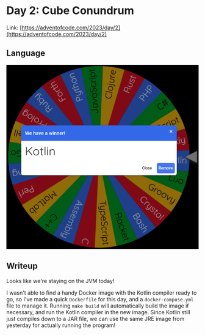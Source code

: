 # Day 2: Cube Conundrum

Link: [https://adventofcode.com/2023/day/2](https://adventofcode.com/2023/day/2)

## Language

![Kotlin](wheel.png)

## Writeup

Looks like we're staying on the JVM today!

I wasn't able to find a handy Docker image with the Kotlin compiler ready to go, so I've made a quick `Dockerfile` for
this day, and a `docker-compose.yml` file to manage it. Running `make build` will automatically build the image if
necessary, and run the Kotlin compiler in the new image. Since Kotlin still just compiles down to a JAR file, we can
use the same JRE image from yesterday for actually running the program!
